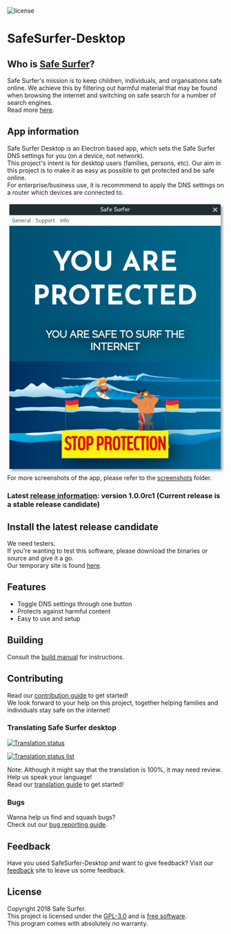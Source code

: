 ![license](https://img.shields.io/badge/License-GPL%20v3-blue.svg)

# SafeSurfer-Desktop

## Who is [Safe Surfer](http://safesurfer.co.nz)?
Safe Surfer's mission is to keep children, individuals, and organsations safe online. We achieve this by filtering out harmful material that may be found when browsing the internet and switching on safe search for a number of search engines.  
Read more [here](http://www.safesurfer.co.nz/the-cause).  

## App information
Safe Surfer Desktop is an Electron based app, which sets the Safe Surfer DNS settings for you (on a device, not network).  
This project's intent is for desktop users (families, persons, etc). Our aim in this project is to make it as easy as possible to get protected and be safe online.  
For enterprise/business use, it is recommmend to apply the DNS settings on a router which devices are connected to.  

![Safe Surfer](screenshots/SafeSurfer-Desktop-Activated-Standard.png)  
For more screenshots of the app, please refer to the [screenshots](screenshots) folder.  

### Latest [release information](https://gitlab.com/safesurfer/SafeSurfer-Desktop/tags/1.0.0rc1): version 1.0.0rc1 (Current release is a stable release candidate)
## Install the latest release candidate
We need testers.  
If you're wanting to test this software, please download the binaries or source and give it a go.  
Our temporary site is found [here](http://142.93.48.189).  

## Features
- Toggle DNS settings through one button  
- Protects against harmful content  
- Easy to use and setup  

## Building
Consult the [build manual](docs/BUILDING.md) for instructions.  

## Contributing
Read our [contribution guide](docs/CONTRIBUTING.md) to get started!  
We look forward to your help on this project, together helping families and individuals stay safe on the internet!  

### Translating Safe Surfer desktop
[![Translation status](https://hosted.weblate.org/widgets/safe-surfer/-/translations/svg-badge.svg)](https://hosted.weblate.org/projects/safe-surfer/translations)  

[![Translation status list](https://hosted.weblate.org/widgets/safe-surfer/-/translations/multi-auto.svg)](https://hosted.weblate.org/projects/safe-surfer/translations)  

Note: Although it might say that the translation is 100%, it may need review.  
Help us speak your language!  
Read our [translation guide](docs/TRANSLATING.md) to get started!  

### Bugs
Wanna help us find and squash bugs?  
Check out our [bug reporting guide](docs/BUGS.md).  

## Feedback
Have you used SafeSurfer-Desktop and want to give feedback?
Visit our [feedback](http://safesurfer.co.nz/feedback) site to leave us some feedback.

## License
Copyright 2018 Safe Surfer.  
This project is licensed under the [GPL-3.0](http://www.gnu.org/licenses/gpl-3.0.html) and is [free software](https://www.gnu.org/philosophy/free-sw.en.html).  
This program comes with absolutely no warranty.  
